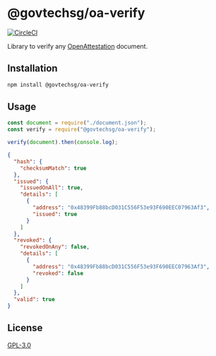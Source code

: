 # @govtechsg/oa-verify

[![CircleCI](https://circleci.com/gh/Open-Attestation/oa-verify.svg?style=svg)](https://circleci.com/gh/Open-Attestation/oa-verify)

Library to verify any [OpenAttestation](https://github.com/OpenCerts/open-attestation) document.

## Installation

```sh
npm install @govtechsg/oa-verify
```

## Usage

```js
const document = require("./document.json");
const verify = require("@govtechsg/oa-verify");

verify(document).then(console.log);
```

```json
{
  "hash": { 
    "checksumMatch": true 
  },
  "issued": {
    "issuedOnAll": true,
    "details": [
      {
        "address": "0x48399Fb88bcD031C556F53e93F690EEC07963Af3",
        "issued": true
      }
    ]
  },
  "revoked": {
    "revokedOnAny": false,
    "details": [
      {
        "address": "0x48399Fb88bcD031C556F53e93F690EEC07963Af3",
        "revoked": false
      }
    ]
  },
  "valid": true
}
```

## License

[GPL-3.0](https://www.gnu.org/licenses/gpl-3.0.html)
